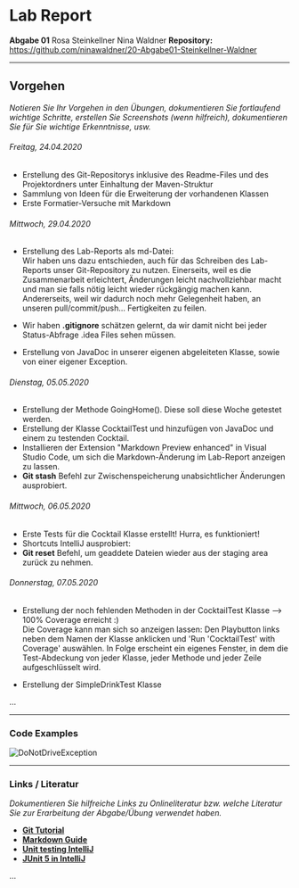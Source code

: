 # Lab Report
**Abgabe 01**
Rosa Steinkellner
Nina Waldner
**Repository:** https://github.com/ninawaldner/20-Abgabe01-Steinkellner-Waldner

---
## Vorgehen
_Notieren Sie Ihr Vorgehen in den Übungen, dokumentieren Sie fortlaufend wichtige Schritte, erstellen Sie Screenshots (wenn hilfreich), dokumentieren Sie für Sie wichtige Erkenntnisse, usw._

###### Freitag, 24.04.2020
- Erstellung des Git-Repositorys inklusive des Readme-Files und des Projektordners unter Einhaltung der Maven-Struktur 
- Sammlung von Ideen für die Erweiterung der vorhandenen Klassen
- Erste Formatier-Versuche mit Markdown

###### Mittwoch, 29.04.2020
- Erstellung des Lab-Reports als md-Datei:  
Wir haben uns dazu entschieden, auch für das Schreiben des Lab-Reports unser Git-Repository zu nutzen. Einerseits, weil es die Zusammenarbeit erleichtert, Änderungen leicht nachvollziehbar macht und man sie falls nötig leicht wieder rückgängig machen kann. Andererseits, weil wir dadurch noch mehr Gelegenheit haben, an unseren pull/commit/push... Fertigkeiten zu feilen.  

- Wir haben **.gitignore** schätzen gelernt, da wir damit nicht bei jeder Status-Abfrage .idea Files sehen müssen.  
- Erstellung von JavaDoc in unserer eigenen abgeleiteten Klasse, sowie von einer eigener Exception.

###### Dienstag, 05.05.2020
- Erstellung der Methode GoingHome(). Diese soll diese Woche getestet werden. 
- Erstellung der Klasse CocktailTest und hinzufügen von JavaDoc und einem zu testenden Cocktail. 
- Installieren der Extension "Markdown Preview enhanced" in Visual Studio Code, um sich die Markdown-Änderung im Lab-Report anzeigen zu lassen. 
- **Git stash** Befehl zur Zwischenspeicherung unabsichtlicher Änderungen ausprobiert. 

###### Mittwoch, 06.05.2020
- Erste Tests für die Cocktail Klasse erstellt! Hurra, es funktioniert!
- Shortcuts IntelliJ ausprobiert: 
- **Git reset** Befehl, um geaddete Dateien wieder aus der staging area zurück zu nehmen. 
###### Donnerstag, 07.05.2020
- Erstellung der noch fehlenden Methoden in der CocktailTest Klasse --> 100% Coverage erreicht :)  
Die Coverage kann man sich so anzeigen lassen: Den Playbutton links neben dem Namen der Klasse anklicken und 'Run 'CocktailTest' with Coverage' auswählen. In Folge erscheint ein eigenes Fenster, in dem die Test-Abdeckung von jeder Klasse, jeder Methode und jeder Zeile aufgeschlüsselt wird.

- Erstellung der SimpleDrinkTest Klasse

…

---
### Code Examples
![**DoNotDriveException**](exception.jpg)  

---
### Links / Literatur
_Dokumentieren Sie hilfreiche Links zu Onlineliteratur bzw. welche Literatur Sie zur Erarbeitung der Abgabe/Übung verwendet haben._

- [**Git Tutorial**](https://www.youtube.com/watch?v=HVsySz-h9r4)  
- [**Markdown Guide**](http://mdcheatsheet.com/)  
- [**Unit testing IntelliJ**](https://www.youtube.com/watch?v=QDFI19lj4OM&list=PLjHcbF9Ubo1fL1eUBnf1leG_MPvFnRo3c&index=19)  
- [**JUnit 5 in IntelliJ**](https://www.youtube.com/watch?v=o5pE7L2tVV8&list=PLjHcbF9Ubo1fL1eUBnf1leG_MPvFnRo3c&index=20) 

…

    